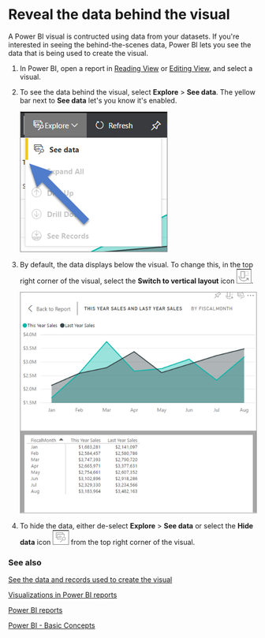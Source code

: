 <properties
   pageTitle="reveal the data used to create the visual"
   description="This document shows how to view the data and individual records used to create a visual in Power BI."
   services="powerbi"
   documentationCenter=""
   authors="mihart"
   manager="mblythe"
   backup=""
   editor=""
   tags=""
   qualityFocus="no"
   qualityDate=""/>

<tags
   ms.service="powerbi"
   ms.devlang="NA"
   ms.topic="article"
   ms.tgt_pltfrm="NA"
   ms.workload="powerbi"
   ms.date="05/17/2016"
   ms.author="mihart"/>

# Reveal the data behind the visual

A Power BI visual is contructed using data from your datasets. If you're interested in seeing the behind-the-scenes data, Power BI lets you see  the data that is being used to create the visual. 


1.  In Power BI, open a report in [Reading View](powerbi-service-open-a-report-in-reading-view.md) or [Editing View](powerbi-service-go-from-reading-view-to-editing-view.md), and select a visual.  

2.  To see the data behind the visual, select **Explore** > **See data**. The yellow bar next to **See data** let's you know it's enabled.  

    ![](media/powerbi-service-reports-see-data/power-bi-see-data.png)

3.  By default, the data displays below the visual.  To change this, in the top right corner of the visual, select the **Switch to vertical layout** icon ![](media/powerbi-service-reports-see-data/power-bi-vertical-icon.png).

    ![](media/powerbi-service-reports-see-data/power-bi-explore-see-data.png)

4.  To hide the data, either de-select **Explore** > **See data** or select the **Hide data** icon ![](media/powerbi-service-reports-see-data/power-bi-hide-data-icon.png) from the top right corner of the visual. 

### See also
[See the data and records used to create the visual](powerbi-service-reports-see-data.md)

[Visualizations in Power BI reports](powerbi-service-visualizations-for-reports.md)

[Power BI reports](powerbi-service-reports.md)

[Power BI - Basic Concepts](powerbi-service-basic-concepts.md)
